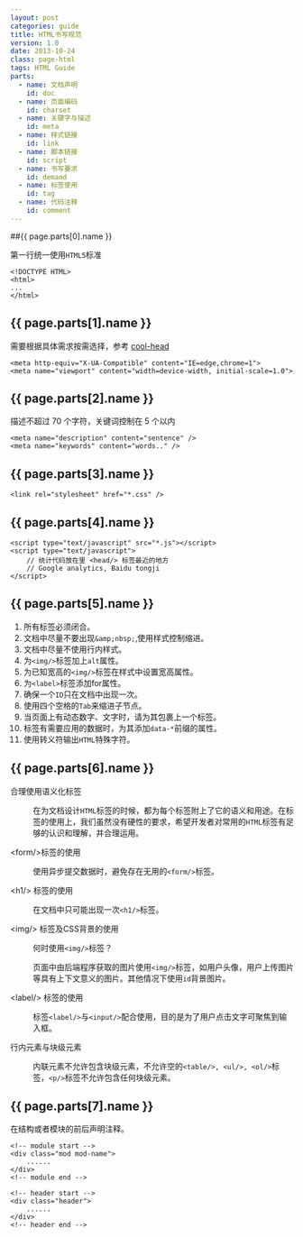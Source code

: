 ```yaml
---
layout: post
categories: guide
title: HTML书写规范
version: 1.0
date: 2013-10-24
class: page-html
tags: HTML Guide
parts:
  - name: 文档声明
    id: doc
  - name: 页面编码
    id: charset
  - name: 关键字与描述
    id: meta
  - name: 样式链接
    id: link
  - name: 脚本链接
    id: script
  - name: 书写要求
    id: demand
  - name: 标签使用
    id: tag
  - name: 代码注释
    id: comment
---
```


##{{ page.parts[0].name }}

第一行统一使用`HTML5`标准

    <!DOCTYPE HTML>
    <html>
    ...
    </html>

## {{ page.parts[1].name }}

需要根据具体需求按需选择，参考 [cool-head](https://github.com/hzlzh/cool-head/ "Title")

    <meta http-equiv="X-UA-Compatible" content="IE=edge,chrome=1">
    <meta name="viewport" content="width=device-width, initial-scale=1.0">
    
## {{ page.parts[2].name }}

描述不超过 70 个字符，关键词控制在 5 个以内

    <meta name="description" content="sentence" />
    <meta name="keywords" content="words.." />

## {{ page.parts[3].name }}
    
    <link rel="stylesheet" href="*.css" />

## {{ page.parts[4].name }}

    <script type="text/javascript" src="*.js"></script>
    <script type="text/javascript">
        // 统计代码放在里 <head/> 标签最近的地方
        // Google analytics, Baidu tongji
    </script>

## {{ page.parts[5].name }}
    
1. 所有标签必须闭合。
2. 文档中尽量不要出现`&amp;nbsp;`,使用样式控制缩进。
3. 文档中尽量不使用行内样式。
4. 为`<img/>`标签加上`alt`属性。
5. 为已知宽高的`<img/>`标签在样式中设置宽高属性。
6. 为`<label>`标签添加for属性。
7. 确保一个`ID`只在文档中出现一次。
8. 使用四个空格的`Tab`来缩进子节点。
9. 当页面上有动态数字、文字时，请为其包裹上一个标签。
10. 标签有需要应用的数据时，为其添加`data-*`前缀的属性。
11. 使用转义符输出`HTML`特殊字符。
    
## {{ page.parts[6].name }}
<dl>
    <dt>合理使用语义化标签</dt>
    <dd>
        <p>在为文档设计<code>HTML</code>标签的时候，都为每个标签附上了它的语义和用途。在标签的使用上，我们虽然没有硬性的要求，希望开发者对常用的<code>HTML</code>标签有足够的认识和理解，并合理运用。</p>
    </dd>
    <dt>&lt;form/&gt;标签的使用</dt>
    <dd>
        <p>使用异步提交数据时，避免存在无用的<code>&lt;form/&gt;</code>标签。</p>
    </dd>
    <dt>&lt;h1/&gt; 标签的使用</dt>
    <dd>
        <p>在文档中只可能出现一次<code>&lt;h1/&gt;</code>标签。</p>
    </dd>
    <dt>&lt;img/&gt; 标签及CSS背景的使用</dt>
    <dd>
        <p>何时使用<code>&lt;img/&gt;</code>标签？</p>
        <p>页面中由后端程序获取的图片使用<code>&lt;img/&gt;</code>标签，如用户头像，用户上传图片等具有上下文意义的图片。其他情况下使用<code>id</code>背景图片。</p>
    </dd>
    <dt>&lt;label/&gt; 标签的使用</dt>
    <dd>
        <p>标签<code>&lt;label/&gt;</code>与<code>&lt;input/&gt;</code>配合使用，目的是为了用户点击文字可聚焦到输入框。</p>
    </dd>
    <dt>行内元素与块级元素</dt>
    <dd>
        <p>内联元素不允许包含块级元素，不允许空的<code>&lt;table/&gt;, &lt;ul/&gt;, &lt;ol/&gt;</code>标签，<code>&lt;p/&gt;</code>标签不允许包含任何块级元素。</p>
    </dd>
</dl>

## {{ page.parts[7].name }}

在结构或者模块的前后声明注释。

    <!-- module start -->
    <div class="mod mod-name">
        ......
    </div>
    <!-- module end -->

    <!-- header start -->
    <div class="header">
        ......
    </div>
    <!-- header end -->

